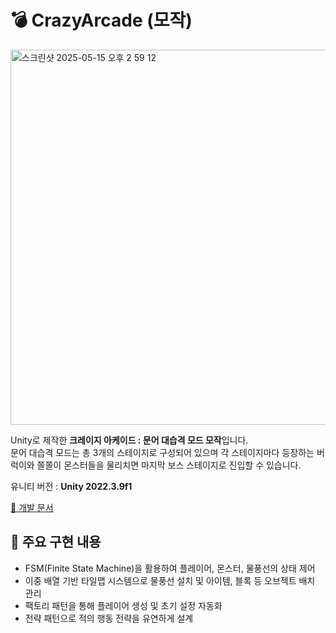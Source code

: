 # 💣 CrazyArcade (모작) 

<img width="600" alt="스크린샷 2025-05-15 오후 2 59 12" src="https://github.com/user-attachments/assets/0e95b4a6-794c-4dd1-b9c0-a97483ba4cfd" />

Unity로 제작한 **크레이지 아케이드 : 문어 대습격 모드 모작**입니다.      
문어 대습격 모드는 총 3개의 스테이지로 구성되어 있으며 각 스테이지마다 등장하는 버럭이와 쫄쫄이 몬스터들을 물리치면 마지막 보스 스테이지로 진입할 수 있습니다. 

유니티 버전 : **Unity 2022.3.9f1**

[📄 개발 문서](https://drive.google.com/file/d/1AalFayMw489h6CwfuIeX4-A-lIlrWLlh/view?usp=drive_link)


## 🔧 주요 구현 내용
- FSM(Finite State Machine)을 활용하여 플레이어, 몬스터, 물풍선의 상태 제어
- 이중 배열 기반 타일맵 시스템으로 물풍선 설치 및 아이템, 블록 등 오브젝트 배치 관리 
- 팩토리 패턴을 통해 플레이어 생성 및 초기 설정 자동화
- 전략 패턴으로 적의 행동 전략을 유연하게 설계
